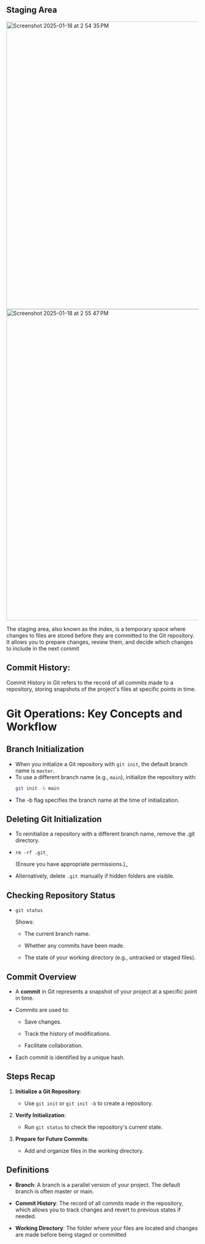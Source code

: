 ## Staging Area

<img width="751" alt="Screenshot 2025-01-18 at 2 54 35 PM" src="https://github.com/user-attachments/assets/5257cb4a-19a7-42cc-953f-315c682985d2" />

<img width="813" alt="Screenshot 2025-01-18 at 2 55 47 PM" src="https://github.com/user-attachments/assets/082a7568-6b97-47a3-bb6d-c73ef7934a06" />

The staging area, also known as the index, is a temporary space where changes to files are stored before they are committed to the Git repository. It allows you to prepare changes, review them, and decide which changes to include in the next commit

## Commit History:
Commit History in Git refers to the record of all commits made to a repository, storing snapshots of the project's files at specific points in time.
# Git Operations: Key Concepts and Workflow

## **Branch Initialization**
- When you initialize a Git repository with `git init`, the default branch name is `master`.
- To use a different branch name (e.g., `main`), initialize the repository with:
  ```bash
  git init -b main

*   The -b flag specifies the branch name at the time of initialization.
    

**Deleting Git Initialization**
-------------------------------

*   To reinitialize a repository with a different branch name, remove the .git directory.
    
*  ```
   rm -rf .git_
     ```
   (Ensure you have appropriate permissions.)_
    
*   Alternatively, delete `.git `manually if hidden folders are visible.
    

**Checking Repository Status**
------------------------------

* ```
  git status
  ```
  Shows:
    
    *   The current branch name.
        
    *   Whether any commits have been made.
        
    *   The state of your working directory (e.g., untracked or staged files).
        

**Commit Overview**
-------------------

*   A **commit** in Git represents a snapshot of your project at a specific point in time.
    
*   Commits are used to:
    
    *   Save changes.
        
    *   Track the history of modifications.
        
    *   Facilitate collaboration.
        
*   Each commit is identified by a unique hash.
    

**Steps Recap**
---------------

1.  **Initialize a Git Repository**:
    
    *   Use `git init` or `git init -b` to create a repository.
        
2.  **Verify Initialization**:
    
    *   Run `git status` to check the repository's current state.
        
3.  **Prepare for Future Commits**:
    
    *   Add and organize files in the working directory.
        

**Definitions**
---------------

*   **Branch**: A branch is a parallel version of your project. The default branch is often master or main.
    
*   **Commit History**: The record of all commits made in the repository, which allows you to track changes and revert to previous states if needed.
    
*   **Working Directory**: The folder where your files are located and changes are made before being staged or committed
